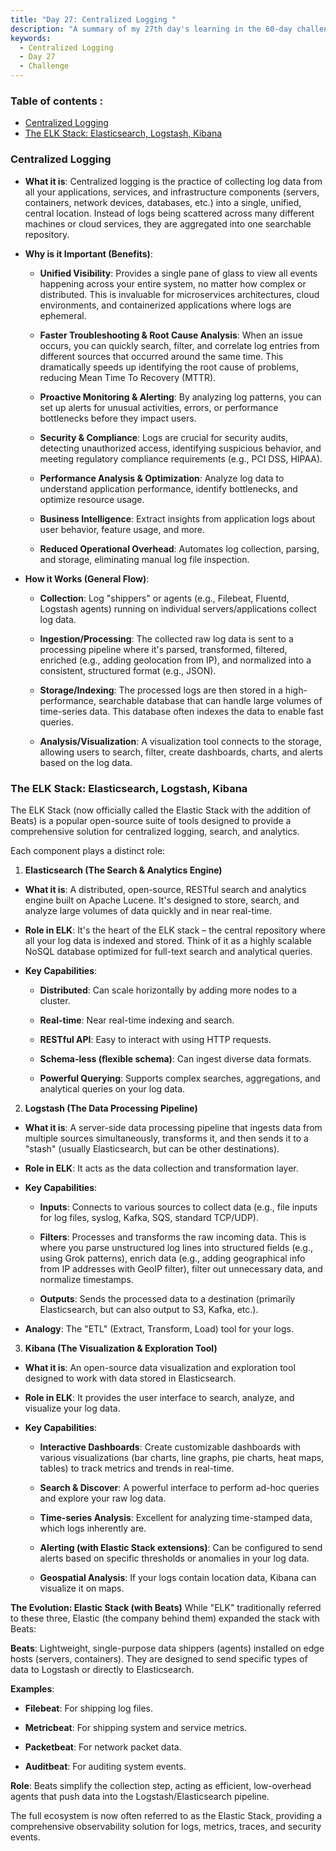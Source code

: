 ```yaml
---
title: "Day 27: Centralized Logging "
description: "A summary of my 27th day's learning in the 60-day challenge, Centralized Logging"
keywords:
  - Centralized Logging
  - Day 27
  - Challenge
---
```


### Table of contents :
- [Centralized Logging](#centralized-logging)
- [The ELK Stack: Elasticsearch, Logstash, Kibana](#the-elk-stack-elasticsearch-logstash-kibana)




### Centralized Logging
- **What it is**:
Centralized logging is the practice of collecting log data from all your applications, services, and infrastructure components (servers, containers, network devices, databases, etc.) into a single, unified, central location. Instead of logs being scattered across many different machines or cloud services, they are aggregated into one searchable repository.

- **Why is it Important (Benefits)**:

   - **Unified Visibility**: Provides a single pane of glass to view all events happening across your entire system, no matter how complex or distributed. This is invaluable for microservices architectures, cloud environments, and containerized applications where logs are ephemeral.

   - **Faster Troubleshooting & Root Cause Analysis**: When an issue occurs, you can quickly search, filter, and correlate log entries from different sources that occurred around the same time. This dramatically speeds up identifying the root cause of problems, reducing Mean Time To Recovery (MTTR).

   - **Proactive Monitoring & Alerting**: By analyzing log patterns, you can set up alerts for unusual activities, errors, or performance bottlenecks before they impact users.

   - **Security & Compliance**: Logs are crucial for security audits, detecting unauthorized access, identifying suspicious behavior, and meeting regulatory compliance requirements (e.g., PCI DSS, HIPAA).

   - **Performance Analysis & Optimization**: Analyze log data to understand application performance, identify bottlenecks, and optimize resource usage.

   - **Business Intelligence**: Extract insights from application logs about user behavior, feature usage, and more.

   - **Reduced Operational Overhead**: Automates log collection, parsing, and storage, eliminating manual log file inspection.

- **How it Works (General Flow)**:

   - **Collection**: Log "shippers" or agents (e.g., Filebeat, Fluentd, Logstash agents) running on individual servers/applications collect log data.

   - **Ingestion/Processing**: The collected raw log data is sent to a processing pipeline where it's parsed, transformed, filtered, enriched (e.g., adding geolocation from IP), and normalized into a consistent, structured format (e.g., JSON).

   - **Storage/Indexing**: The processed logs are then stored in a high-performance, searchable database that can handle large volumes of time-series data. This database often indexes the data to enable fast queries.

   - **Analysis/Visualization**: A visualization tool connects to the storage, allowing users to search, filter, create dashboards, charts, and alerts based on the log data.

### The ELK Stack: Elasticsearch, Logstash, Kibana
The ELK Stack (now officially called the Elastic Stack with the addition of Beats) is a popular open-source suite of tools designed to provide a comprehensive solution for centralized logging, search, and analytics.

Each component plays a distinct role:

1. **Elasticsearch (The Search & Analytics Engine)**
- **What it is**: A distributed, open-source, RESTful search and analytics engine built on Apache Lucene. It's designed to store, search, and analyze large volumes of data quickly and in near real-time.

- **Role in ELK**: It's the heart of the ELK stack – the central repository where all your log data is indexed and stored. Think of it as a highly scalable NoSQL database optimized for full-text search and analytical queries.

- **Key Capabilities**:

   - **Distributed**: Can scale horizontally by adding more nodes to a cluster.

   - **Real-time**: Near real-time indexing and search.

   - **RESTful API**: Easy to interact with using HTTP requests.

   - **Schema-less (flexible schema)**: Can ingest diverse data formats.

   - **Powerful Querying**: Supports complex searches, aggregations, and analytical queries on your log data.

2. **Logstash (The Data Processing Pipeline)**
- **What it is**: A server-side data processing pipeline that ingests data from multiple sources simultaneously, transforms it, and then sends it to a "stash" (usually Elasticsearch, but can be other destinations).

- **Role in ELK**: It acts as the data collection and transformation layer.

- **Key Capabilities**:

   - **Inputs**: Connects to various sources to collect data (e.g., file inputs for log files, syslog, Kafka, SQS, standard TCP/UDP).

   - **Filters**: Processes and transforms the raw incoming data. This is where you parse unstructured log lines into structured fields (e.g., using Grok patterns), enrich data (e.g., adding geographical info from IP addresses with GeoIP filter), filter out unnecessary data, and normalize timestamps.

   - **Outputs**: Sends the processed data to a destination (primarily Elasticsearch, but can also output to S3, Kafka, etc.).

- **Analogy**: The "ETL" (Extract, Transform, Load) tool for your logs.

3. **Kibana (The Visualization & Exploration Tool)**
- **What it is**: An open-source data visualization and exploration tool designed to work with data stored in Elasticsearch.

- **Role in ELK**: It provides the user interface to search, analyze, and visualize your log data.

- **Key Capabilities**:

   - **Interactive Dashboards**: Create customizable dashboards with various visualizations (bar charts, line graphs, pie charts, heat maps, tables) to track metrics and trends in real-time.

   - **Search & Discover**: A powerful interface to perform ad-hoc queries and explore your raw log data.

   - **Time-series Analysis**: Excellent for analyzing time-stamped data, which logs inherently are.

   - **Alerting (with Elastic Stack extensions)**: Can be configured to send alerts based on specific thresholds or anomalies in your log data.

   - **Geospatial Analysis**: If your logs contain location data, Kibana can visualize it on maps.

**The Evolution: Elastic Stack (with Beats)**
While "ELK" traditionally referred to these three, Elastic (the company behind them) expanded the stack with Beats:

**Beats**: Lightweight, single-purpose data shippers (agents) installed on edge hosts (servers, containers). They are designed to send specific types of data to Logstash or directly to Elasticsearch.

**Examples**:

   - **Filebeat**: For shipping log files.

   - **Metricbeat**: For shipping system and service metrics.

   - **Packetbeat**: For network packet data.

   - **Auditbeat**: For auditing system events.

**Role**: Beats simplify the collection step, acting as efficient, low-overhead agents that push data into the Logstash/Elasticsearch pipeline.

The full ecosystem is now often referred to as the Elastic Stack, providing a comprehensive observability solution for logs, metrics, traces, and security events.

